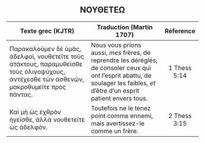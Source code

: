 <h2 align="center">ΝΟΥΘΕΤΕΩ</h2>

|Texte grec (KJTR)|Traduction (Martin 1707)|Réference|
|-----|-----|:---:
Παρακαλοῦμεν δὲ ὑμᾶς, ἀδελφοί, νουθετεῖτε τοὺς ἀτάκτους, παραμυθεῖσθε τοὺς ὀλιγοψύχους, ἀντέχεσθε τῶν ἀσθενῶν, μακροθυμεῖτε πρὸς πάντας.|Nous vous prions aussi, _mes_ frères, de reprendre les déréglés, de consoler ceux qui ont l’esprit abattu, de soulager les faibles, _et_ d’être d’un esprit patient envers tous.|1 Thess 5:14|
Καὶ μὴ ὡς ἐχθρὸν ἡγεῖσθε, ἀλλὰ νουθετεῖτε ὡς ἀδελφόν.|Toutefois ne le tenez point comme ennemi, mais avertissez-le comme un frère.|2 Thess 3:15|
